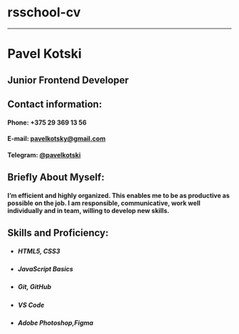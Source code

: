 # rsschool-cv

****

# **Pavel Kotski**

## Junior Frontend Developer

## Contact information:

#### Phone: +375 29 369 13 56
#### E-mail: [pavelkotsky@gmail.com](pavelkotsky@gmail.com)
#### Telegram: [@pavelkotski](https://t.me/PavelKotski)

## Briefly About Myself:

#### I’m efficient and highly organized. This enables me to be as productive as possible on the job. I am responsible, communicative, work well individually and in team, willing to develop new skills.

## Skills and Proficiency:

* ##### HTML5, CSS3
* ##### JavaScript Basics
* ##### Git, GitHub
* ##### VS Code
* ##### Adobe Photoshop,Figma
  